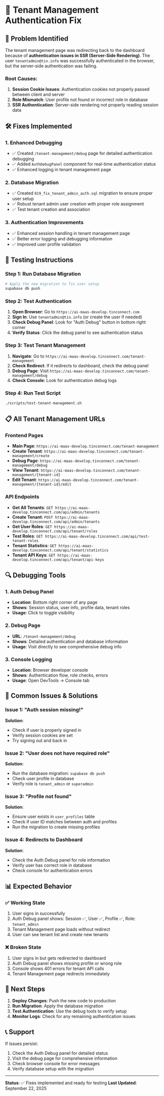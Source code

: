 # 🔧 Tenant Management Authentication Fix

## 🚨 Problem Identified

The tenant management page was redirecting back to the dashboard because of **authentication issues in SSR (Server-Side Rendering)**. The user `tenantadmin@tin.info` was successfully authenticated in the browser, but the server-side authentication was failing.

### Root Causes:
1. **Session Cookie Issues**: Authentication cookies not properly passed between client and server
2. **Role Mismatch**: User profile not found or incorrect role in database
3. **SSR Authentication**: Server-side rendering not properly reading session data

## 🛠️ Fixes Implemented

### 1. **Enhanced Debugging**
- ✅ Created `/tenant-management/debug` page for detailed authentication debugging
- ✅ Added `AuthDebugPanel` component for real-time authentication status
- ✅ Enhanced logging in tenant management page

### 2. **Database Migration**
- ✅ Created `019_fix_tenant_admin_auth.sql` migration to ensure proper user setup
- ✅ Robust tenant admin user creation with proper role assignment
- ✅ Test tenant creation and association

### 3. **Authentication Improvements**
- ✅ Enhanced session handling in tenant management page
- ✅ Better error logging and debugging information
- ✅ Improved user profile validation

## 🧪 Testing Instructions

### **Step 1: Run Database Migration**
```bash
# Apply the new migration to fix user setup
supabase db push
```

### **Step 2: Test Authentication**
1. **Open Browser**: Go to `https://ai-maas-develop.tinconnect.com`
2. **Sign In**: Use `tenantadmin@tin.info` (or create the user if needed)
3. **Check Debug Panel**: Look for "Auth Debug" button in bottom right corner
4. **Verify Status**: Click the debug panel to see authentication status

### **Step 3: Test Tenant Management**
1. **Navigate**: Go to `https://ai-maas-develop.tinconnect.com/tenant-management`
2. **Check Redirect**: If it redirects to dashboard, check the debug panel
3. **Debug Page**: Visit `https://ai-maas-develop.tinconnect.com/tenant-management/debug`
4. **Check Console**: Look for authentication debug logs

### **Step 4: Run Test Script**
```bash
./scripts/test-tenant-management.sh
```

## 📋 All Tenant Management URLs

### **Frontend Pages**
- **Main Page**: `https://ai-maas-develop.tinconnect.com/tenant-management`
- **Create Tenant**: `https://ai-maas-develop.tinconnect.com/tenant-management/create`
- **Debug Page**: `https://ai-maas-develop.tinconnect.com/tenant-management/debug`
- **View Tenant**: `https://ai-maas-develop.tinconnect.com/tenant-management/{tenant-id}`
- **Edit Tenant**: `https://ai-maas-develop.tinconnect.com/tenant-management/{tenant-id}/edit`

### **API Endpoints**
- **Get All Tenants**: `GET https://ai-maas-develop.tinconnect.com/api/admin/tenants`
- **Create Tenant**: `POST https://ai-maas-develop.tinconnect.com/api/admin/tenants`
- **Get User Roles**: `GET https://ai-maas-develop.tinconnect.com/api/tenant/roles`
- **Test Roles**: `GET https://ai-maas-develop.tinconnect.com/api/test-tenant-roles`
- **Tenant Statistics**: `GET https://ai-maas-develop.tinconnect.com/api/tenant/statistics`
- **Tenant API Keys**: `GET https://ai-maas-develop.tinconnect.com/api/tenant/api-keys`

## 🔍 Debugging Tools

### **1. Auth Debug Panel**
- **Location**: Bottom right corner of any page
- **Shows**: Session status, user info, profile data, tenant roles
- **Usage**: Click to toggle visibility

### **2. Debug Page**
- **URL**: `/tenant-management/debug`
- **Shows**: Detailed authentication and database information
- **Usage**: Visit directly to see comprehensive debug info

### **3. Console Logging**
- **Location**: Browser developer console
- **Shows**: Authentication flow, role checks, errors
- **Usage**: Open DevTools → Console tab

## 🚨 Common Issues & Solutions

### **Issue 1: "Auth session missing!"**
**Solution**: 
- Check if user is properly signed in
- Verify session cookies are set
- Try signing out and back in

### **Issue 2: "User does not have required role"**
**Solution**:
- Run the database migration: `supabase db push`
- Check user profile in database
- Verify role is `tenant_admin` or `superadmin`

### **Issue 3: "Profile not found"**
**Solution**:
- Ensure user exists in `user_profiles` table
- Check if user ID matches between auth and profiles
- Run the migration to create missing profiles

### **Issue 4: Redirects to Dashboard**
**Solution**:
- Check the Auth Debug panel for role information
- Verify user has correct role in database
- Check console for authentication errors

## 📊 Expected Behavior

### **✅ Working State**
1. User signs in successfully
2. Auth Debug panel shows: Session ✅, User ✅, Profile ✅, Role: `tenant_admin`
3. Tenant Management page loads without redirect
4. User can see tenant list and create new tenants

### **❌ Broken State**
1. User signs in but gets redirected to dashboard
2. Auth Debug panel shows missing profile or wrong role
3. Console shows 401 errors for tenant API calls
4. Tenant Management page redirects immediately

## 🔧 Next Steps

1. **Deploy Changes**: Push the new code to production
2. **Run Migration**: Apply the database migration
3. **Test Authentication**: Use the debug tools to verify setup
4. **Monitor Logs**: Check for any remaining authentication issues

## 📞 Support

If issues persist:
1. Check the Auth Debug panel for detailed status
2. Visit the debug page for comprehensive information
3. Check browser console for error messages
4. Verify database setup with the migration

---

**Status**: ✅ Fixes implemented and ready for testing
**Last Updated**: September 22, 2025

